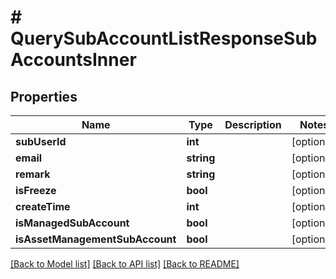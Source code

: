 # # QuerySubAccountListResponseSubAccountsInner

## Properties

Name | Type | Description | Notes
------------ | ------------- | ------------- | -------------
**subUserId** | **int** |  | [optional]
**email** | **string** |  | [optional]
**remark** | **string** |  | [optional]
**isFreeze** | **bool** |  | [optional]
**createTime** | **int** |  | [optional]
**isManagedSubAccount** | **bool** |  | [optional]
**isAssetManagementSubAccount** | **bool** |  | [optional]

[[Back to Model list]](../../README.md#models) [[Back to API list]](../../README.md#endpoints) [[Back to README]](../../README.md)
